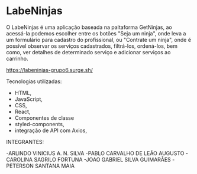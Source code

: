 # LabeNinjas
<p>O LabeNinjas é uma aplicação baseada na paltaforma GetNinjas, ao acessá-la podemos escolher entre os botões "Seja um ninja", onde leva a um formulário para cadastro do profissional, ou "Contrate um ninja", onde é possível observar os serviços cadastrados, filtrá-los, ordená-los, bem como, ver detalhes de determinado serviço e adicionar serviços ao carrinho. 


https://labeninjas-grupo6.surge.sh/

<p>
Tecnologias utilizadas:
<ul>
<li>HTML, 
<li>JavaScript, 
<li>CSS, 
<li>React, 
<li>Componentes de classe
<li>styled-components,
<li>integração de API com Axios, 
</ul>



INTEGRANTES:

-ARLINDO VINICIUS A. N. SILVA
-PABLO CARVALHO DE LEÃO AUGUSTO
-CAROLINA SAGRILO FORTUNA
-JOAO GABRIEL SILVA GUIMARÃES
-PETERSON SANTANA MAIA

